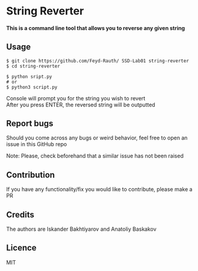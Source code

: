 # String Reverter
#### This is a command line tool that allows you to reverse any given string
  
## Usage
```console
$ git clone https://github.com/Feyd-Rauth/ SSD-Lab01 string-reverter
$ cd string-reverter

$ python sript.py
# or
$ python3 script.py
```
Console will prompt you for the string you wish to revert  
After you press ENTER, the reversed string will be outputted

## Report bugs
Should you come across any bugs or weird behavior, feel free to open an issue in this GitHub repo  

Note: Please, check beforehand that a similar issue has not been raised

## Contribution
If you have any functionality/fix you would like to contribute, please make a PR

## Credits
The authors are Iskander Bakhtiyarov and Anatoliy Baskakov

## Licence
MIT